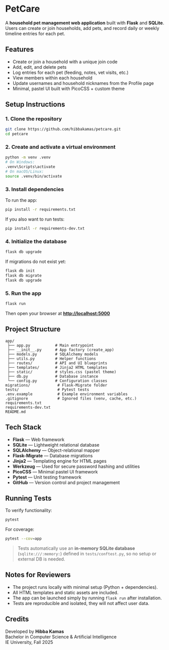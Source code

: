 # PetCare

A **household pet management web application** built with **Flask** and **SQLite**.  
Users can create or join households, add pets, and record daily or weekly timeline entries for each pet.



## Features
- Create or join a household with a unique join code  
- Add, edit, and delete pets  
- Log entries for each pet (feeding, notes, vet visits, etc.)  
- View members within each household  
- Update usernames and household nicknames from the Profile page  
- Minimal, pastel UI built with PicoCSS + custom theme  



## Setup Instructions

### 1. Clone the repository
```bash
git clone https://github.com/hibbakamas/petcare.git
cd petcare
````

### 2. Create and activate a virtual environment

```bash
python -m venv .venv
# On Windows:
.venv\Scripts\activate
# On macOS/Linux:
source .venv/bin/activate
```

### 3. Install dependencies

To run the app:

```bash
pip install -r requirements.txt
```

If you also want to run tests:

```bash
pip install -r requirements-dev.txt
```

### 4. Initialize the database

```bash
flask db upgrade
```

If migrations do not exist yet:

```bash
flask db init
flask db migrate
flask db upgrade
```

### 5. Run the app

```bash
flask run
```

Then open your browser at **[http://localhost:5000](http://localhost:5000)**



## Project Structure

```
app/
 ├── app.py           # Main entrypoint
 ├── __init__.py      # App factory (create_app)
 ├── models.py        # SQLAlchemy models
 ├── utils.py         # Helper functions
 ├── routes/          # API and UI blueprints
 ├── templates/       # Jinja2 HTML templates
 ├── static/          # styles.css (pastel theme)
 ├── db.py            # Database instance
 └── config.py        # Configuration classes
migrations/            # Flask-Migrate folder
tests/                 # Pytest tests
.env.example           # Example environment variables
.gitignore             # Ignored files (venv, cache, etc.)
requirements.txt
requirements-dev.txt
README.md
```


## Tech Stack

* **Flask** — Web framework
* **SQLite** — Lightweight relational database
* **SQLAlchemy** — Object-relational mapper
* **Flask-Migrate** — Database migrations
* **Jinja2** — Templating engine for HTML pages
* **Werkzeug** — Used for secure password hashing and utilities
* **PicoCSS** — Minimal pastel UI framework
* **Pytest** — Unit testing framework
* **GitHub** — Version control and project management

## Running Tests

To verify functionality:

```bash
pytest
```

For coverage:

```bash
pytest --cov=app
```

> Tests automatically use an **in-memory SQLite database**
> (`sqlite:///:memory:`) defined in `tests/conftest.py`,
> so no setup or external DB is needed.


## Notes for Reviewers

* The project runs locally with minimal setup (Python + dependencies).
* All HTML templates and static assets are included.
* The app can be launched simply by running `flask run` after installation.
* Tests are reproducible and isolated, they will not affect user data.



## Credits

Developed by **Hibba Kamas**  
Bachelor in Computer Science & Artificial Intelligence  
IE University, Fall 2025  
